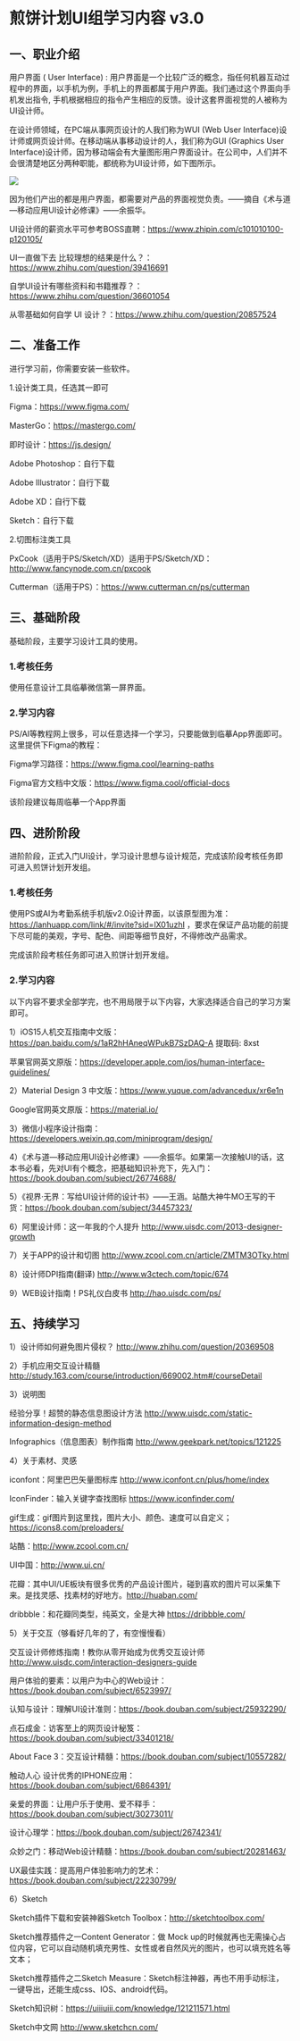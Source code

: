 # 煎饼计划UI组学习内容 v3.0

## 一、职业介绍

用户界面 ( User Interface) : 用户界面是一个比较广泛的概念，指任何机器互动过程中的界面，以手机为例，手机上的界面都属于用户界面。我们通过这个界面向手机发出指令, 手机根据相应的指令产生相应的反馈。设计这套界面视觉的人被称为UI设计师。

在设计师领域，在PC端从事网页设计的人我们称为WUI (Web User Interface)设计师或网页设计师。在移动端从事移动设计的人，我们称为GUI (Graphics User Interface)设计师，因为移动端会有大量图形用户界面设计。在公司中，人们并不会很清楚地区分两种职能，都统称为UI设计师，如下图所示。

![](https://wx1.sinaimg.cn/large/4079825aly1freol0ore7j206905wmyd.jpg)

因为他们产出的都是用户界面，都需要对产品的界面视觉负责。——摘自《术与道—移动应用UI设计必修课》——余振华。

UI设计师的薪资水平可参考BOSS直聘：https://www.zhipin.com/c101010100-p120105/

UI一直做下去 比较理想的结果是什么？：https://www.zhihu.com/question/39416691

自学UI设计有哪些资料和书籍推荐？：https://www.zhihu.com/question/36601054

从零基础如何自学 UI 设计？：https://www.zhihu.com/question/20857524

## 二、准备工作

进行学习前，你需要安装一些软件。

1.设计类工具，任选其一即可

Figma：https://www.figma.com/

MasterGo：https://mastergo.com/

即时设计：https://js.design/

Adobe Photoshop：自行下载

Adobe Illustrator：自行下载

Adobe XD：自行下载

Sketch：自行下载

2.切图标注类工具

PxCook（适用于PS/Sketch/XD）适用于PS/Sketch/XD：http://www.fancynode.com.cn/pxcook

Cutterman（适用于PS）：https://www.cutterman.cn/ps/cutterman

## 三、基础阶段

基础阶段，主要学习设计工具的使用。

### 1.考核任务

使用任意设计工具临摹微信第一屏界面。

### 2.学习内容

PS/AI等教程网上很多，可以任意选择一个学习，只要能做到临摹App界面即可。这里提供下Figma的教程：

Figma学习路径：https://www.figma.cool/learning-paths

Figma官方文档中文版：https://www.figma.cool/official-docs

该阶段建议每周临摹一个App界面

## 四、进阶阶段

进阶阶段，正式入门UI设计，学习设计思想与设计规范，完成该阶段考核任务即可进入煎饼计划开发组。

### 1.考核任务

使用PS或AI为考勤系统手机版v2.0设计界面，以该原型图为准：https://lanhuapp.com/link/#/invite?sid=lX01uzhI ，要求在保证产品功能的前提下尽可能的美观，字号、配色、间距等细节良好，不得修改产品需求。

完成该阶段考核任务即可进入煎饼计划开发组。

### 2.学习内容

以下内容不要求全部学完，也不用局限于以下内容，大家选择适合自己的学习方案即可。

1）iOS15人机交互指南中文版：https://pan.baidu.com/s/1aR2hHAneqWPukB7SzDAQ-A 提取码: 8xst

苹果官网英文原版：https://developer.apple.com/ios/human-interface-guidelines/

2）Material Design 3 中文版：https://www.yuque.com/advancedux/xr6e1n

Google官网英文原版：https://material.io/

3）微信小程序设计指南：https://developers.weixin.qq.com/miniprogram/design/

4）《术与道—移动应用UI设计必修课》——余振华。如果第一次接触UI的话，这本书必看，先对UI有个概念，把基础知识补充下，先入门：https://book.douban.com/subject/26774688/

5）《视界·无界：写给UI设计师的设计书》——王涵。站酷大神牛MO王写的干货：https://book.douban.com/subject/34457323/

6）阿里设计师：这一年我的个人提升 http://www.uisdc.com/2013-designer-growth

7）关于APP的设计和切图 http://www.zcool.com.cn/article/ZMTM3OTky.html

8）设计师DPI指南(翻译) http://www.w3ctech.com/topic/674

9）WEB设计指南！PS礼仪白皮书 http://hao.uisdc.com/ps/

## 五、持续学习

1）设计师如何避免图片侵权？ http://www.zhihu.com/question/20369508

2）手机应用交互设计精髓 http://study.163.com/course/introduction/669002.htm#/courseDetail

3）说明图

经验分享！超赞的静态信息图设计方法 http://www.uisdc.com/static-information-design-method

Infographics（信息图表）制作指南 http://www.geekpark.net/topics/121225

4）关于素材、灵感

iconfont：阿里巴巴矢量图标库 http://www.iconfont.cn/plus/home/index

IconFinder：输入关键字查找图标 https://www.iconfinder.com/

gif生成：gif图片到这里找，图片大小、颜色、速度可以自定义； https://icons8.com/preloaders/

站酷：http://www.zcool.com.cn/

UI中国：http://www.ui.cn/

花瓣：其中UI/UE板块有很多优秀的产品设计图片，碰到喜欢的图片可以采集下来。是找灵感、找素材的好地方。http://huaban.com/

dribbble：和花瓣同类型，纯英文，全是大神 https://dribbble.com/

5）关于交互（够看好几年的了，有空慢慢看）

交互设计师修炼指南！教你从零开始成为优秀交互设计师 http://www.uisdc.com/interaction-designers-guide

用户体验的要素：以用户为中心的Web设计：https://book.douban.com/subject/6523997/

认知与设计：理解UI设计准则：https://book.douban.com/subject/25932290/

点石成金：访客至上的网页设计秘笈：https://book.douban.com/subject/33401218/

About Face 3：交互设计精髓：https://book.douban.com/subject/10557282/

触动人心 设计优秀的IPHONE应用：https://book.douban.com/subject/6864391/

亲爱的界面：让用户乐于使用、爱不释手：https://book.douban.com/subject/30273011/

设计心理学：https://book.douban.com/subject/26742341/

众妙之门：移动Web设计精髓：https://book.douban.com/subject/20281463/

UX最佳实践：提高用户体验影响力的艺术：https://book.douban.com/subject/22230799/

6）Sketch

Sketch插件下载和安装神器Sketch Toolbox：http://sketchtoolbox.com/

Sketch推荐插件之一Content Generator：做 Mock up的时候就再也无需操心占位内容，它可以自动随机填充男性、女性或者自然风光的图片，也可以填充姓名等文本；

Sketch推荐插件之二Sketch Measure：Sketch标注神器，再也不用手动标注，一键导出，还能生成css、IOS、android代码。

Sketch知识树：https://uiiiuiii.com/knowledge/121211571.html

Sketch中文网 http://www.sketchcn.com/
